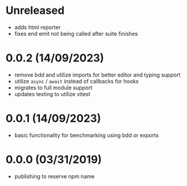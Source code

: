 # Unreleased

- adds html reporter
- fixes end emit not being called after suite finishes

# 0.0.2 (14/09/2023)

- remove bdd and utilize imports for better editor and typing support
- utilize `async` / `await` instead of callbacks for hooks
- migrates to full module support
- updates testing to utilize vitest

# 0.0.1 (14/09/2023)

- basic functionality for benchmarking using bdd or exports

# 0.0.0 (03/31/2019)

- publishing to reserve npm name
